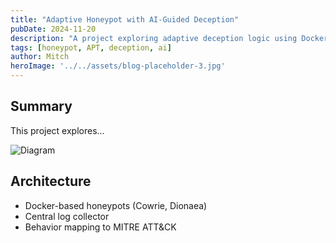 ```yaml
---
title: "Adaptive Honeypot with AI-Guided Deception"
pubDate: 2024-11-20
description: "A project exploring adaptive deception logic using Docker, MITRE mapping, and automation"
tags: [honeypot, APT, deception, ai]
author: Mitch
heroImage: '../../assets/blog-placeholder-3.jpg'
---
```

## Summary

This project explores...

![Diagram](/images/honeypot-architecture.jpg)

## Architecture

- Docker-based honeypots (Cowrie, Dionaea)
- Central log collector
- Behavior mapping to MITRE ATT&CK